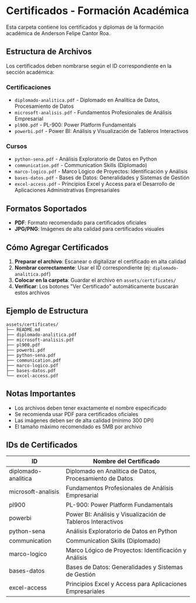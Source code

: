 # Certificados - Formación Académica

Esta carpeta contiene los certificados y diplomas de la formación académica de Anderson Felipe Cantor Roa.

## Estructura de Archivos

Los certificados deben nombrarse según el ID correspondiente en la sección académica:

### Certificaciones
- `diplomado-analitica.pdf` - Diplomado en Analítica de Datos, Procesamiento de Datos
- `microsoft-analisis.pdf` - Fundamentos Profesionales de Análisis Empresarial
- `pl900.pdf` - PL-900: Power Platform Fundamentals
- `powerbi.pdf` - Power BI: Análisis y Visualización de Tableros Interactivos

### Cursos
- `python-sena.pdf` - Análisis Exploratorio de Datos en Python
- `communication.pdf` - Communication Skills (Diplomado)
- `marco-logico.pdf` - Marco Lógico de Proyectos: Identificación y Análisis
- `bases-datos.pdf` - Bases de Datos: Generalidades y Sistemas de Gestión
- `excel-access.pdf` - Principios Excel y Access para el Desarrollo de Aplicaciones Administrativas Empresariales

## Formatos Soportados

- **PDF**: Formato recomendado para certificados oficiales
- **JPG/PNG**: Imágenes de alta calidad para certificados visuales

## Cómo Agregar Certificados

1. **Preparar el archivo**: Escanear o digitalizar el certificado en alta calidad
2. **Nombrar correctamente**: Usar el ID correspondiente (ej: `diplomado-analitica.pdf`)
3. **Colocar en la carpeta**: Guardar el archivo en `assets/certificates/`
4. **Verificar**: Los botones "Ver Certificado" automáticamente buscarán estos archivos

## Ejemplo de Estructura

```
assets/certificates/
├── README.md
├── diplomado-analitica.pdf
├── microsoft-analisis.pdf
├── pl900.pdf
├── powerbi.pdf
├── python-sena.pdf
├── communication.pdf
├── marco-logico.pdf
├── bases-datos.pdf
└── excel-access.pdf
```

## Notas Importantes

- Los archivos deben tener exactamente el nombre especificado
- Se recomienda usar PDF para certificados oficiales
- Las imágenes deben ser de alta calidad (mínimo 300 DPI)
- El tamaño máximo recomendado es 5MB por archivo

## IDs de Certificados

| ID | Nombre del Certificado |
|----|----------------------|
| diplomado-analitica | Diplomado en Analítica de Datos, Procesamiento de Datos |
| microsoft-analisis | Fundamentos Profesionales de Análisis Empresarial |
| pl900 | PL-900: Power Platform Fundamentals |
| powerbi | Power BI: Análisis y Visualización de Tableros Interactivos |
| python-sena | Análisis Exploratorio de Datos en Python |
| communication | Communication Skills (Diplomado) |
| marco-logico | Marco Lógico de Proyectos: Identificación y Análisis |
| bases-datos | Bases de Datos: Generalidades y Sistemas de Gestión |
| excel-access | Principios Excel y Access para Aplicaciones Empresariales | 